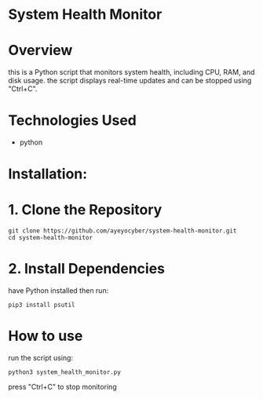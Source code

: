 # System Health Monitor

# Overview
this is a Python script that monitors system health, including CPU, RAM, and disk usage. the script displays real-time updates and can be stopped using "Ctrl+C".

# Technologies Used
- python


# Installation:

# 1. Clone the Repository

```
git clone https://github.com/ayeyocyber/system-health-monitor.git
cd system-health-monitor
```
# 2. Install Dependencies
have Python installed then run:

```
pip3 install psutil
```

# How to use
run the script using:

```
python3 system_health_monitor.py
```
press "Ctrl+C" to stop monitoring
